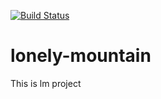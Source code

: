 [![Build Status](https://travis-ci.org/geekgugi/lonely-mountain.svg?branch=master)](https://travis-ci.org/geekgugi/lonely-mountain)


lonely-mountain
===============

This is lm project
